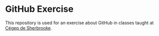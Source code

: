 # GitHub Exercise

This repository is used for an exercise about GitHub in classes taught at [Cégep de Sherbrooke](https://www.cegepsherbrooke.qc.ca/).

